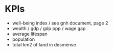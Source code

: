 # KPIs

* well-being index / see gnh document, page 2
* wealth / gdp / gdp ppp / wage gap
* average lifespan
* population
* total km2 of land in desmense 
